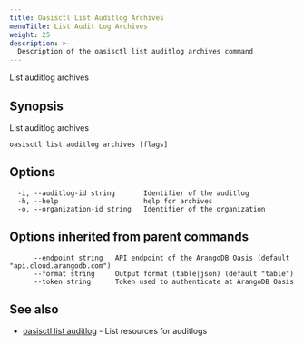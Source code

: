 ```yaml
---
title: Oasisctl List Auditlog Archives
menuTitle: List Audit Log Archives
weight: 25
description: >-
  Description of the oasisctl list auditlog archives command
---
```

List auditlog archives

## Synopsis

List auditlog archives

```
oasisctl list auditlog archives [flags]
```

## Options

```
  -i, --auditlog-id string       Identifier of the auditlog
  -h, --help                     help for archives
  -o, --organization-id string   Identifier of the organization
```

## Options inherited from parent commands

```
      --endpoint string   API endpoint of the ArangoDB Oasis (default "api.cloud.arangodb.com")
      --format string     Output format (table|json) (default "table")
      --token string      Token used to authenticate at ArangoDB Oasis
```

## See also

* [oasisctl list auditlog](list-auditlog.md)	 - List resources for auditlogs

